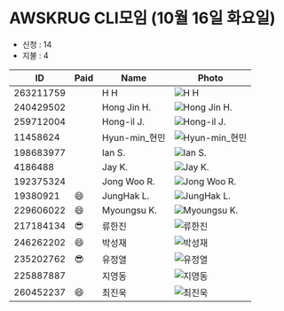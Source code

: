 # AWSKRUG CLI모임 (10월 16일 화요일)

* 신청 : 14
* 지불 : 4

 ID | Paid | Name | Photo
 -- | ---- | ---- | -----
 263211759 | | H H | ![H H](https://secure.meetupstatic.com/photos/member/e/7/c/9/thumb_280619337.jpeg)
 240429502 | | Hong Jin H. | ![Hong Jin H.](https://secure.meetupstatic.com/photos/member/5/9/f/5/thumb_276683029.jpeg)
 259712004 | | Hong-il J. | ![Hong-il J.](https://secure.meetupstatic.com/photos/member/6/c/6/c/thumb_279207756.jpeg)
 11458624 | | Hyun-min_현민 | ![Hyun-min_현민](https://secure.meetupstatic.com/photos/member/6/9/f/2/thumb_42267122.jpeg)
 198683977 | | Ian S. | ![Ian S.](https://secure.meetupstatic.com/photos/member/8/f/8/a/thumb_253296746.jpeg)
 4186488 | | Jay K. | ![Jay K.](https://secure.meetupstatic.com/photos/member/3/c/b/6/thumb_143295542.jpeg)
 192375324 | | Jong Woo R. | ![Jong Woo R.](https://secure.meetupstatic.com/photos/member/1/0/1/f/thumb_249484127.jpeg)
 19380921 | :smile: | JungHak L. | ![JungHak L.](https://secure.meetupstatic.com/photos/member/3/9/6/e/thumb_211574702.jpeg)
 229606022 | :smile: | Myoungsu K. | ![Myoungsu K.](https://secure.meetupstatic.com/photos/member/b/5/b/d/thumb_267766525.jpeg)
 217184134 | :sunglasses: | 류한진 | ![류한진](https://secure.meetupstatic.com/photos/member/e/7/d/6/thumb_273659350.jpeg)
 246262202 | :smile: | 박성재 | ![박성재](https://secure.meetupstatic.com/photos/member/6/0/7/e/thumb_273924702.jpeg)
 235202762 | :sunglasses: | 유정열 | ![유정열](https://secure.meetupstatic.com/photos/member/7/5/f/3/thumb_275550195.jpeg)
 225887887 | | 지영동 | ![지영동](https://secure.meetupstatic.com/photos/member/9/d/8/5/thumb_266140325.jpeg)
 260452237 | :smile: | 최진욱 | ![최진욱](https://secure.meetupstatic.com/photos/member/4/7/a/a/thumb_279498346.jpeg)
